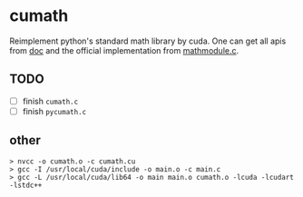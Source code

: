 # cumath

Reimplement python's standard math library by cuda. One can get all apis from [doc](https://docs.python.org/3/library/math.html) and the official implementation from [mathmodule.c](https://github.com/python/cpython/blob/master/Modules/mathmodule.c).

## TODO

- [ ] finish `cumath.c`
- [ ] finish `pycumath.c`

## other

```
> nvcc -o cumath.o -c cumath.cu
> gcc -I /usr/local/cuda/include -o main.o -c main.c
> gcc -L /usr/local/cuda/lib64 -o main main.o cumath.o -lcuda -lcudart -lstdc++
```
